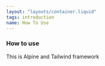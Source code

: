 ```yaml
---
layout: "layouts/container.liquid"
tags: introduction
name: How To Use
---
```

### How to use

This is Alpine and Tailwind framework
